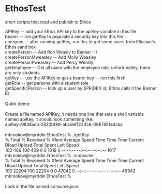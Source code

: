 # EthosTest
short scripts that read and publish to Ethos

APIKey -- add your Ethos API key to the apiKey variable in this file<br>
bearer -- run getKey to populate a security key into this file<br>
consume -- after running getKey, run this to get seme users from Ellucian's Ethos sand box<br>
createPerson -- Add Ron Weasly to Banner :-)<br>
createPersonMweasley -- Add Molly Weasley<br>
createPersonPweasley -- Add Percy Weasly<br>
getEmployee -- Get all users with the employee role, unfortunatley, there are only students<br>
getKey -- use the APIKey to get a bearer key -- run this first!<br>
getRole -- get persons with a student role<br>
getSpecificPerson -- look up a user by SPRIDEN id, Ethos calls it the Banner ID<br>
<br>
Quick demo:<br>
<br>
Create a file named APIKey, it needs one line that sets a shell variable named apiKey, it should look something like:
<br>
apiKey=9839acb-2820bf88-abcdef123456-098765fedcba<br>
<br>
mbrookov@myrddin EthosTest % ./getKey <br>
  % Total    % Received % Xferd  Average Speed   Time    Time     Time  Current<br>
                                 Dload  Upload   Total   Spent    Left  Speed<br>
100   409  100   409    0     0   1019      0 --:--:-- --:--:-- --:--:--  1017<br>
mbrookov@myrddin EthosTest % ./consume<br>
  % Total    % Received % Xferd  Average Speed   Time    Time     Time  Current<br>
                                 Dload  Upload   Total   Spent    Left  Speed<br>
100 22204  100 22204    0     0  47042      0 --:--:-- --:--:-- --:--:-- 46942<br>
mbrookov@myrddin EthosTest % <br>
<br>
Look in the file named consume.json.<br>


